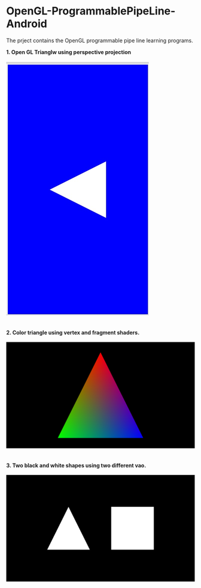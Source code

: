 # OpenGL-ProgrammablePipeLine-Android

The prject contains the OpenGL programmable pipe line learning programs.

 <b>1. Open GL Trianglw using perspective projection<b>
  <br><br>
  <img src="https://github.com/zodgevaibhav/OpenGL-ProgrammablePipeLine-Android/blob/master/3.PerspectiveTriangle/screenshot.jpg"></img>
<br><br><br>
<b>2. Color triangle using vertex and fragment shaders.<b>
  <br><br>
 <img src="https://github.com/zodgevaibhav/OpenGL-ProgrammablePipeLine-Android/blob/master/4.MultiColorTriangle/ScreenShot.jpg"></img>
<br><br><br>
<b>3. Two black and white shapes using two different vao.<b>
  <br><br>
  <img src="https://github.com/zodgevaibhav/OpenGL-ProgrammablePipeLine-Android/blob/master/5.TriangleQuadWithTwoVao/ScreenShot.jpg"></img>

